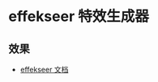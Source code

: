 # effekseer 特效生成器

## 效果

- [effekseer 文档](https://effekseer.github.io/Help_Godot/en/how-to-use.html)
